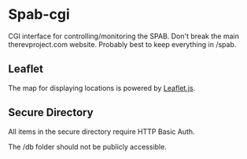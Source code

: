 # Spab-cgi
CGI interface for controlling/monitoring the SPAB. Don't break the main therevproject.com website. Probably best to keep everything in /spab.

## Leaflet
The map for displaying locations is powered by [Leaflet.js](https://leafletjs.com/examples.html).

## Secure Directory
All items in the secure directory require HTTP Basic Auth.

The /db folder should not be publicly accessible.
